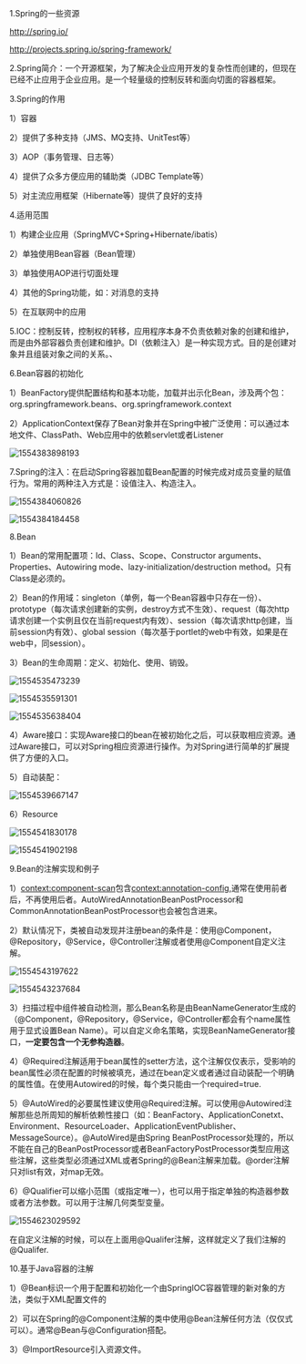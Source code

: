 1.Spring的一些资源

http://spring.io/

http://projects.spring.io/spring-framework/

2.Spring简介：一个开源框架，为了解决企业应用开发的复杂性而创建的，但现在已经不止应用于企业应用。是一个轻量级的控制反转和面向切面的容器框架。

3.Spring的作用

1）容器

2）提供了多种支持（JMS、MQ支持、UnitTest等）

3）AOP（事务管理、日志等）

4）提供了众多方便应用的辅助类（JDBC Template等）

5）对主流应用框架（Hibernate等）提供了良好的支持

4.适用范围

1）构建企业应用（SpringMVC+Spring+Hibernate/ibatis）

2）单独使用Bean容器（Bean管理）

3）单独使用AOP进行切面处理

4）其他的Spring功能，如：对消息的支持

5）在互联网中的应用

5.IOC：控制反转，控制权的转移，应用程序本身不负责依赖对象的创建和维护，而是由外部容器负责创建和维护。DI（依赖注入）是一种实现方式。目的是创建对象并且组装对象之间的关系。、

6.Bean容器的初始化

1）BeanFactory提供配置结构和基本功能，加载并出示化Bean，涉及两个包：org.springframework.beans、org.springframework.context

2）ApplicationContext保存了Bean对象并在Spring中被广泛使用：可以通过本地文件、ClassPath、Web应用中的依赖servlet或者Listener

![1554383898193](C:\Users\郭艳艳\AppData\Roaming\Typora\typora-user-images\1554383898193.png)

7.Spring的注入：在启动Spring容器加载Bean配置的时候完成对成员变量的赋值行为。常用的两种注入方式是：设值注入、构造注入。

![1554384060826](C:\Users\郭艳艳\AppData\Roaming\Typora\typora-user-images\1554384060826.png)

![1554384184458](C:\Users\郭艳艳\AppData\Roaming\Typora\typora-user-images\1554384184458.png)

8.Bean

1）Bean的常用配置项：Id、Class、Scope、Constructor arguments、Properties、Autowiring mode、lazy-initialization/destruction method。只有Class是必须的。

2）Bean的作用域：singleton（单例，每一个Bean容器中只存在一份）、prototype（每次请求创建新的实例，destroy方式不生效）、request（每次http请求创建一个实例且仅在当前request内有效）、session（每次请求http创建，当前session内有效）、global session（每次基于portlet的web中有效，如果是在web中，同session）。

3）Bean的生命周期：定义、初始化、使用、销毁。

![1554535473239](C:\Users\郭艳艳\AppData\Roaming\Typora\typora-user-images\1554535473239.png)

![1554535591301](C:\Users\郭艳艳\AppData\Roaming\Typora\typora-user-images\1554535591301.png)

![1554535638404](C:\Users\郭艳艳\AppData\Roaming\Typora\typora-user-images\1554535638404.png)

4）Aware接口：实现Aware接口的bean在被初始化之后，可以获取相应资源。通过Aware接口，可以对Spring相应资源进行操作。为对Spring进行简单的扩展提供了方便的入口。

5）自动装配：

![1554539667147](C:\Users\郭艳艳\AppData\Roaming\Typora\typora-user-images\1554539667147.png)

6）Resource

![1554541830178](C:\Users\郭艳艳\AppData\Roaming\Typora\typora-user-images\1554541830178.png)

![1554541902198](C:\Users\郭艳艳\AppData\Roaming\Typora\typora-user-images\1554541902198.png)

9.Bean的注解实现和例子

1）<context:component-scan>包含<context:annotation-config>,通常在使用前者后，不再使用后者。AutoWiredAnnotationBeanPostProcessor和CommonAnnotationBeanPostProcessor也会被包含进来。

2）默认情况下，类被自动发现并注册bean的条件是：使用@Component，@Repository，@Service，@Controller注解或者使用@Component自定义注解。

![1554543197622](C:\Users\郭艳艳\AppData\Roaming\Typora\typora-user-images\1554543197622.png)

![1554543237684](C:\Users\郭艳艳\AppData\Roaming\Typora\typora-user-images\1554543237684.png)

3）扫描过程中组件被自动检测，那么Bean名称是由BeanNameGenerator生成的（@Component，@Repository，@Service，@Controller都会有个name属性用于显式设置Bean Name）。可以自定义命名策略，实现BeanNameGenerator接口，**一定要包含一个无参构造器**。

4）@Required注解适用于bean属性的setter方法，这个注解仅仅表示，受影响的bean属性必须在配置的时候被填充，通过在bean定义或者通过自动装配一个明确的属性值。在使用Autowired的时候，每个类只能由一个required=true.

5）@AutoWired的必要属性建议使用@Required注解。可以使用@Autowired注解那些总所周知的解析依赖性接口（如：BeanFactory、ApplicationConetxt、Environment、ResourceLoader、ApplicationEventPublisher、MessageSource）。@AutoWired是由Spring BeanPostProcessor处理的，所以不能在自己的BeanPostProcessor或者BeanFactoryPostProcessor类型应用这些注解，这些类型必须通过XML或者Spring的@Bean注解来加载。@order注解只对list有效，对map无效。

6）@Qualifier可以缩小范围（或指定唯一），也可以用于指定单独的构造器参数或者方法参数。可以用于注解几何类型变量。

![1554623029592](C:\Users\郭艳艳\AppData\Roaming\Typora\typora-user-images\1554623029592.png)

在自定义注解的时候，可以在上面用@Qualifer注解，这样就定义了我们注解的@Qualifer.

10.基于Java容器的注解

1）@Bean标识一个用于配置和初始化一个由SpringIOC容器管理的新对象的方法，类似于XML配置文件的<bean/>

2）可以在Spring的@Component注解的类中使用@Bean注解任何方法（仅仅式可以）。通常@Bean与@Configuration搭配。

3）@ImportResource引入资源文件。


